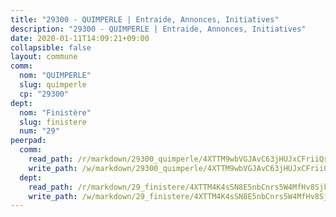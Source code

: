 ```yaml
---
title: "29300 - QUIMPERLE | Entraide, Annonces, Initiatives"
description: "29300 - QUIMPERLE | Entraide, Annonces, Initiatives"
date: 2020-01-11T14:09:21+09:00
collapsible: false
layout: commune
comm:
  nom: "QUIMPERLE"
  slug: quimperle
  cp: "29300"
dept:
  nom: "Finistère"
  slug: finistere
  num: "29"
peerpad:
  comm:
    read_path: /r/markdown/29300_quimperle/4XTTM9wbVGJAvC63jHUJxCFriiQshvrZSEWaiFuHAT8EyLBj1
    write_path: /w/markdown/29300_quimperle/4XTTM9wbVGJAvC63jHUJxCFriiQshvrZSEWaiFuHAT8EyLBj1-K3TgTz9yUkRpM6VzXq1UifNV3vNScriEKs9fwgwnVEFbVtXHhAPsBQrjqizC5B58MrmRGdRPu7KzE7MiFagByJpBc7XtAnzgqHbdKouVmULNT2A2SG1UqtdAQk4DEC8WwmVDsJ91
  dept:
    read_path: /r/markdown/29_finistere/4XTTM4K4sSN8E5nbCnrs5W4MfHv8SjkZXZkMiZwJKZCUFreuC
    write_path: /w/markdown/29_finistere/4XTTM4K4sSN8E5nbCnrs5W4MfHv8SjkZXZkMiZwJKZCUFreuC-K3TgUmttHvLKDBu5vxQ3oPzTia91UxXiaB3vEFjsHJiDiJD9aQfr6ibvcPa75Eo3oX7ob78s9tVxCKrtPM9bLAmDziVCSFjEgZbp3rqL8Ji8Q5aZhxfTcqkGX75WxHS6TQxtiQQ6
---
```


